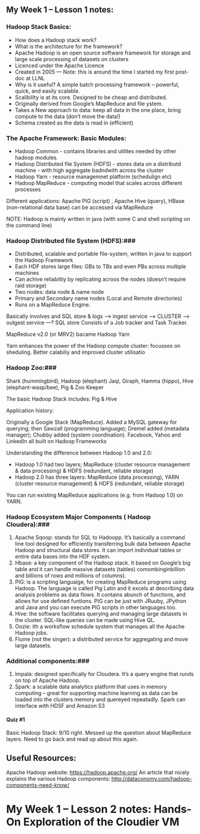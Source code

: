 ## My Week 1 – Lesson 1 notes: ##

### Hadoop Stack Basics: ###

* How does a Hadoop stack work?
* What is the architecture for the framework?
* Apache Hadoop is an open source software framework for storage and large scale processing of datasets on clusters
* Licenced under the Apache Licence
* Created in 2005 — Note: this is around the time I started my first post-doc at LLNL
* Why is it useful? A simple batch processing framework – powerful, quick, and easily scalable.
* Scalibility is at its core. Designed to be cheap and distributed.
* Originally derived from Google’s MapReduce and file ystem.
* Takes a New approach to data: keep all data in the one place, bring compute to the data (don’t move the data!)
* Schema created as the data is read in (efficient)

### The Apache Framework: Basic Modules: ###

* Hadoop Common - contains libraries and utilites needed by other hadoop modules.
* Hadoop Distributed file System (HDFS) - stores data on a distributd machine - with high aggregate badndwith across the cluster
* Hadoop Yarn - resource managemnet platform (schedulign etc)
* Hadoop MapReduce - computing model that scales across different processes

Different applications: Apache PIG (script) , Apache Hive (query), HBase (non-relational data base) can be accessed via MapReduce

NOTE: Hadoop is mainly written in java (with some C and shell scripting on the command line)

### Hadoop Distributed file System (HDFS):###

* Distributed, scalable and portable file-system, written in java to support the Hadoop Framework
* Each HDF stores large files: GBs to TBs and even PBs across multiple machines
* Can achive reliabiltiy by replicating acroos the nodes (doesn’t require raid storage)
* Two nodes: data node &  name node
* Primary and Secondary name nodes (Local and Remote directories)
* Runs on a MapReduce Engine.

Basically involves and SQL store & logs —> ingest service —> CLUSTER —> outgest service  —? SQL store
Consists of a Job tracker and Task Tracker.

MapReduce v2.0 (or MRV2) bacame Hadoop Yarn

Yarn enhances the power of the Hadoop compute cluster: focusses on sheduling. Better calabiliy and improved cluster utilisatio

### Hadoop Zoo:###

Shark (hummingbird), Hadoop (elephant) Jaql, Giraph, Hamma (hippo), Hive (elephant-wasp/bee), Pig & Zoo Keeper

The basic Hadoop Stack includes: Pig & Hive

Application history:

Originally a Google Stack (MapReduce). Added a MySQL gateway for querying; then Sawzall (programming language); Dremel added (metadata manager); Chubby added (system coordination). Facebook, Yahoo and LinkedIn all built on Hadoop Frameworks

Understanding the difference between Hadoop 1.0 and 2.0:

* Hadoop 1.0 had two layers;  MapReduce (cluster resource management & data processing)  & HDFS (redundant, reliable storage)
* Hadoop 2.0 has three layers:  MapReduce (data processing), YARN (cluster resource management) & HDFS (redundant, reliable storage)

You can run existing MapReduce applications (e.g. from Hadoop 1.0) on YARN.


### Hadoop Ecosystem Major Components ( Hadoop Cloudera):###


1. Apache Sqoop: stands for  SQL to Hadoopp. It’s  basically a command line tool designed for efficiently transferring bulk data between Apache Hadoop and structural data stores. It can import individual tables or entire data bases into the HDF system.
2. Hbase: a key component of the Hadoop stack. It based on Google’s big table and it can handle massive datasets (tables) comombinginbillion and billions of rows and millions of columns).
3. PIG: is a scripting langualge, for creating MapReduce programs using Hadoop. The language is called Pig Latin and it excels at describing data analysis problems as data flows. It contains abunch of functions, and allows for use defined funtions. PIG can be just with JRuuby, JPython and Java and you can execute PIG scripts in other languages too.
4. Hive: the software facilitates querying and managing large datasets in the cluster. SQL-like queries can be made using Hive QL.
5. Oozie: ith a worksflow schedule system that manages all the Apache Hadoop jobs.
6. Flume (not the singer): a distributed service for aggregating and move large datasets.

### Additional components:###

1.  Impala: designed specifically for Cloudera. It’s a query engine that runds on top of Apache Hadoop.
2. Spark: a scalable data analytics platform that uses in memory computing – great for supporting machine learning as data can be loaded into the clusters memory and quereyed repeatadly. Spark can interface with HDSF and  Amazon S3


#### Quiz #1  ####
Basic Hadoop Stack: 9/10 right. Messed up the question about MapReduce layers. Need to go back and read up about this again.

## Useful Resources: ##

Apache Hadoop website:  https://hadoop.apache.org/
An article that nicely explains the various Hadoop components: http://dataconomy.com/hadoop-components-need-know/


# My Week 1 – Lesson 2 notes: Hands-On Exploration of the Cloudier VM ##




